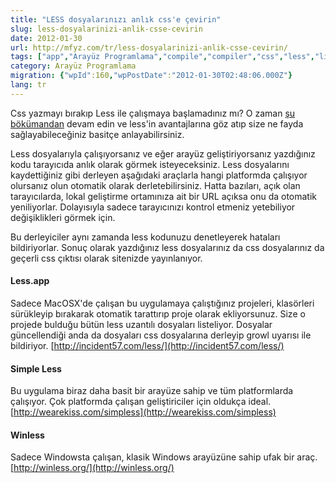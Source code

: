 ```yaml
---
title: "LESS dosyalarınızı anlık css'e çevirin"
slug: less-dosyalarinizi-anlik-csse-cevirin
date: 2012-01-30
url: http://mfyz.com/tr/less-dosyalarinizi-anlik-csse-cevirin/
tags: ["app","Arayüz Programlama","compile","compiler","css","less","linux","macosx","on-the-fly","windows"]
category: Arayüz Programlama
migration: {"wpId":160,"wpPostDate":"2012-01-30T02:48:06.000Z"}
lang: tr
---
```


Css yazmayı bırakıp Less ile çalışmaya başlamadınız mı? O zaman [şu bökümandan](/less-ile-hiyerarsik-ve-fonksiyonel-css-yazmak) devam edin ve less'in avantajlarına göz atıp size ne fayda sağlayabileceğiniz basitçe anlayabilirsiniz.

Less dosyalarıyla çalışıyorsanız ve eğer arayüz geliştiriyorsanız yazdığınız kodu tarayıcıda anlık olarak görmek isteyeceksiniz. Less dosyalarını kaydettiğiniz gibi derleyen aşağıdaki araçlarla hangi platformda çalışıyor olursanız olun otomatik olarak derletebilirsiniz. Hatta bazıları, açık olan tarayıcılarda, lokal geliştirme ortamınıza ait bir URL açıksa onu da otomatik yeniliyorlar. Dolayısıyla sadece tarayıcınızı kontrol etmeniz yetebiliyor değişiklikleri görmek için.

Bu derleyiciler aynı zamanda less kodunuzu denetleyerek hataları bildiriyorlar. Sonuç olarak yazdığınız less dosyalarınız da css dosyalarınız da geçerli css çıktısı olarak sitenizde yayınlanıyor.

#### Less.app

Sadece MacOSX'de çalışan bu uygulamaya çalıştığınız projeleri, klasörleri sürükleyip bırakarak otomatik tarattırıp proje olarak ekliyorsunuz. Size o projede bulduğu bütün less uzantılı dosyaları listeliyor. Dosyalar güncellendiği anda da dosyaları css dosyalarına derleyip growl uyarısı ile bildiriyor. [http://incident57.com/less/](http://incident57.com/less/)

#### Simple Less

Bu uygulama biraz daha basit bir arayüze sahip ve tüm platformlarda çalışıyor. Çok platformda çalışan geliştiriciler için oldukça ideal. [http://wearekiss.com/simpless](http://wearekiss.com/simpless)

#### Winless

Sadece Windowsta çalışan, klasik Windows arayüzüne sahip ufak bir araç. [http://winless.org/](http://winless.org/)